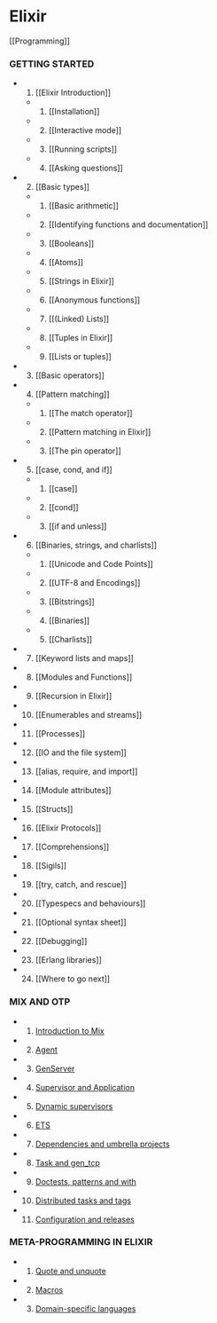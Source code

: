 # Elixir
[[Programming]]
### GETTING STARTED
- 1.   [[Elixir Introduction]]
	- 1. [[Installation]]
	- 2. [[Interactive mode]]
	- 3. [[Running scripts]]
	- 4. [[Asking questions]]
- 2.   [[Basic types]]
	- 1. [[Basic arithmetic]]
	- 2. [[Identifying functions and documentation]]
	- 3. [[Booleans]]
	- 4. [[Atoms]]
	- 5. [[Strings in Elixir]]
	- 6. [[Anonymous functions]]
	- 7. [[(Linked) Lists]]
	- 8. [[Tuples in Elixir]]
	- 9. [[Lists or tuples]]
- 3.   [[Basic operators]]
- 4.   [[Pattern matching]]
	- 1. [[The match operator]]
	- 2. [[Pattern matching in Elixir]]
	- 3. [[The pin operator]]
- 5.   [[case, cond, and if]]
	- 1. [[case]]
	- 2. [[cond]]
	- 3. [[if and unless]]
- 6.   [[Binaries, strings, and charlists]]
	- 1. [[Unicode and Code Points]]
	- 2. [[UTF-8 and Encodings]]
	- 3. [[Bitstrings]]
	- 4. [[Binaries]]
	- 5. [[Charlists]]
- 7.   [[Keyword lists and maps]]
- 8.   [[Modules and Functions]]
- 9.   [[Recursion in Elixir]]
- 10.  [[Enumerables and streams]]
- 11.  [[Processes]]
- 12.  [[IO and the file system]]
- 13.  [[alias, require, and import]]
- 14.  [[Module attributes]]
- 15.  [[Structs]]
- 16.  [[Elixir Protocols]]
- 17.  [[Comprehensions]]
- 18.  [[Sigils]]
- 19.  [[try, catch, and rescue]]
- 20.  [[Typespecs and behaviours]]
- 21.  [[Optional syntax sheet]]
- 22.  [[Debugging]]
- 23.  [[Erlang libraries]]
- 24.  [[Where to go next]]

### MIX AND OTP
- 1.    [Introduction to Mix](https://elixir-lang.org/getting-started/mix-otp/introduction-to-mix.html "Introduction to Mix")
- 2.   [Agent](https://elixir-lang.org/getting-started/mix-otp/agent.html "Agent")
- 3.   [GenServer](https://elixir-lang.org/getting-started/mix-otp/genserver.html "GenServer")
- 4.   [Supervisor and Application](https://elixir-lang.org/getting-started/mix-otp/supervisor-and-application.html "Supervisor and Application")
- 5.   [Dynamic supervisors](https://elixir-lang.org/getting-started/mix-otp/dynamic-supervisor.html "Dynamic supervisors")
- 6.   [ETS](https://elixir-lang.org/getting-started/mix-otp/ets.html "ETS")
- 7.   [Dependencies and umbrella projects](https://elixir-lang.org/getting-started/mix-otp/dependencies-and-umbrella-projects.html "Dependencies and umbrella projects")
- 8.  [Task and gen_tcp](https://elixir-lang.org/getting-started/mix-otp/task-and-gen-tcp.html "Task and gen_tcp")
- 9.   [Doctests, patterns and with](https://elixir-lang.org/getting-started/mix-otp/docs-tests-and-with.html "Doctests, patterns and with")
- 10.  [Distributed tasks and tags](https://elixir-lang.org/getting-started/mix-otp/distributed-tasks.html "Distributed tasks and tags")
- 11.  [Configuration and releases](https://elixir-lang.org/getting-started/mix-otp/config-and-releases.html "Configuration and releases")

### META-PROGRAMMING IN ELIXIR
- 1.  [Quote and unquote](https://elixir-lang.org/getting-started/meta/quote-and-unquote.html "Quote and unquote")
- 2.  [Macros](https://elixir-lang.org/getting-started/meta/macros.html "Macros")
- 3.  [Domain-specific languages](https://elixir-lang.org/getting-started/meta/domain-specific-languages.html "Domain-specific languages")